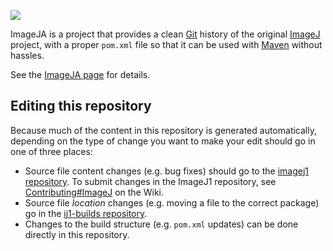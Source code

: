 [![](https://travis-ci.org/imagej/ImageJA.svg?branch=master)](https://travis-ci.org/imagej/ImageJA)

ImageJA is a project that provides a clean [Git](https://imagej.net/develop/git/)
history of the original [ImageJ](https://imagej.net/software/imagej) project,
with a proper `pom.xml` file so that it can be used with
[Maven](https://imagej.net/develop/maven) without hassles.

See the [ImageJA page](https://imagej.net/libs/imageja) for details.

## Editing this repository

Because much of the content in this repository is generated automatically, depending on the type of change you want to make your edit should go in one of three places:

* Source file content changes (e.g. bug fixes) should go to the [imagej1 repository](https://github.com/imagej/imagej1). To submit changes in the ImageJ1 repository, see [Contributing#ImageJ](https://imagej.net/contribute/#imagej) on the Wiki.
* Source file *location* changes (e.g. moving a file to the correct package) go in the [ij1-builds repository](https://github.com/imagej/ij1-builds).
* Changes to the build structure (e.g. `pom.xml` updates) can be done directly in this repository.
